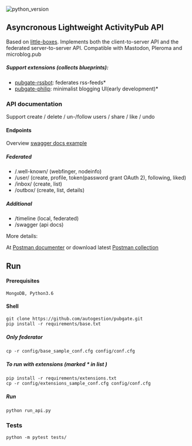 ![python_version](https://img.shields.io/badge/python-3.6-blue.svg)

## Asyncronous Lightweight ActivityPub API
Based on [little-boxes](https://github.com/tsileo/little-boxes).
Implements both the client-to-server API and the federated server-to-server API.
Compatible with Mastodon, Pleroma and microblog.pub


##### Support extensions (collects blueprints):

 - [pubgate-rssbot](https://github.com/autogestion/pubgate-rssbot):  federates rss-feeds*
 - [pubgate-philip](https://github.com/autogestion/pubgate-philip):  minimalist blogging UI(early development)*

### API documentation
Support create / delete / un-/follow users / share / like / undo

#### Endpoints
Overview [swagger docs example](http://pubgate.autogestion.org/swagger)
##### Federated
 - /.well-known/    (webfinger, nodeinfo)
 - /user/           (create, profile, token(password grant OAuth 2), following, liked)
 - /inbox/          (create, list)
 - /outbox/         (create, list, details)
##### Additional
 - /timeline        (local, federated)
 - /swagger         (api docs)

More details:

At [Postman documenter](https://documenter.getpostman.com/view/4625755/RzZCFdXv) or download latest [Postman collection](https://github.com/autogestion/pubgate/blob/master/pubgate.postman_collection.json)

## Run

#### Prerequisites
`MongoDB, Python3.6`
#### Shell
```
git clone https://github.com/autogestion/pubgate.git
pip install -r requirements/base.txt
```
##### Only federator
```
cp -r config/base_sample_conf.cfg config/conf.cfg
```
##### To run with extensions (marked * in list )
```
pip install -r requirements/extensions.txt
cp -r config/extensions_sample_conf.cfg config/conf.cfg
```
##### Run

```
python run_api.py
```

### Tests

```
python -m pytest tests/
```
